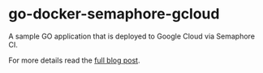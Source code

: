 # go-docker-semaphore-gcloud
A sample GO application that is deployed to Google Cloud via Semaphore CI.

For more details read the [full blog post](http://blog.codepipes.com/containers/go-docker-semaphoreci-gcloud-tutorial.html).
 
